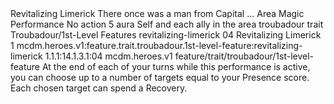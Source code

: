 <ability>
  <name>Revitalizing Limerick</name>
  <flavor>There once was a man from Capital ...</flavor>
  <keywords>
    <keyword>Area</keyword>
    <keyword>Magic</keyword>
    <keyword>Performance</keyword>
  </keywords>
  <type>No action</type>
  <distance>5 aura</distance>
  <target>Self and each ally in the area</target>
  <metadata>
    <class>troubadour</class>
    <feature_type>trait</feature_type>
    <file_dpath>Troubadour/1st-Level Features</file_dpath>
    <item_id>revitalizing-limerick</item_id>
    <item_index>04</item_index>
    <item_name>Revitalizing Limerick</item_name>
    <level>1</level>
    <scc>mcdm.heroes.v1:feature.trait.troubadour.1st-level-feature:revitalizing-limerick</scc>
    <scdc>1.1.1:14.1.3.1:04</scdc>
    <source>mcdm.heroes.v1</source>
    <type>feature/trait/troubadour/1st-level-feature</type>
  </metadata>
  <effects>
    <effect type="mundane">At the end of each of your turns while this performance is active, you can choose up to a number of targets equal to your Presence score. Each chosen target can spend a Recovery.</effect>
  </effects>
</ability>
